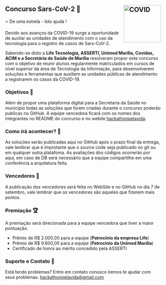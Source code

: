 ## Concurso Sars-CoV-2 :hospital: <img src="https://noticias.unb.br/images/Noticias/2020/05-Mai/20200521_ProspeccoesAfetivas_FranciscoICON.jpg" title="COVID" align="right" height="120" />


:star: De uma estrela - Isto ajuda !

Devido aos avanços da COVID-19 surge a oportunidade de auxilar as unidades de atendimento com o uso da tecnologia para o registro de casos de Sars-CoV-2.

Sabendo-se disto a **Life Tecnologia, ASSERTI, Unimed Marília, Covidas, ACIM e a Secretária de Saúde de Marília** resolveram propor este concurso com o objetivo de reunir alunos regularmente matriculados em cursos de nível superior da área de Tecnologia da Informação, para desenvolverem soluções e ferramentas que auxiliem as unidades públicas de atendimento a registrarem os casos da COVID-19.

### Objetivos :100:

Além de propor uma plataforma digital para a Secretaria da Saúde no municipio todas as soluções que forem criadas durante o concurso poderão publicas no GitHub.
A equipe vencedora ficará com os nomes dos integrantes no README do concurso e no webite [hackathonpelavida](https://www.hackathonpelavida.com.br/).

### Como irá acontecer? :calendar:

As soluções serão publicadas aqui no GitHub após o prazo final da entrega, vale lembrar que é improtante que o source code seja publicado no git ou em qualquer outra platafoma. As avaliações dos códigos ocorrerão por aqui, em caso de DB será necessário que a equipe compartilhe em uma conferência a arquitetura feita.

### Vencedores :tada:

A publicação dos vencedores será feita no WebSite e no GitHub no dia 7 de setembro, vale lembrar que os vencedores são aqueles que fizerem mais pontos.

### Premiação :trophy:

A premiação será direcionada para a equipe vencedora que tiver a maior pontuação.
- Prêmio de R$ 2.000,00 para a equipe (**Patrocínio da empresa Life**)
- Prêmio de R$ 9.600,00 para a equipe (**Patrocínio da Unimed Marília**)
- Certificado de honra ao mérito concedido pela ASSERTI

### Suporte e Contato :e-mail:	

Está tendo problemas? Entre em contato conosco iremos te ajudar com seus problemas. hackathonpelavida@gmail.com
